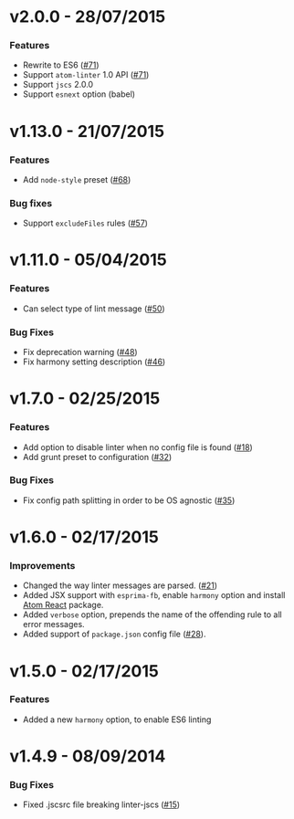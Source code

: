 # v2.0.0 - 28/07/2015
### Features
* Rewrite to ES6 ([#71](https://github.com/AtomLinter/linter-jscs/pull/71))
* Support `atom-linter` 1.0 API ([#71](https://github.com/AtomLinter/linter-jscs/pull/71))
* Support `jscs` 2.0.0
* Support `esnext` option (babel)

# v1.13.0 - 21/07/2015
### Features
* Add `node-style` preset ([#68](https://github.com/AtomLinter/linter-jscs/pull/68))

### Bug fixes
* Support `excludeFiles` rules ([#57](https://github.com/AtomLinter/linter-jscs/pull/57))

# v1.11.0 - 05/04/2015
### Features
* Can select type of lint message ([#50](https://github.com/AtomLinter/linter-jscs/pull/50))

### Bug Fixes
* Fix deprecation warning ([#48](https://github.com/AtomLinter/linter-jscs/pull/48))
* Fix harmony setting description ([#46](https://github.com/AtomLinter/linter-jscs/pull/46))

# v1.7.0 - 02/25/2015
### Features
* Add option to disable linter when no config file is found ([#18](https://github.com/AtomLinter/linter-jscs/issues/18))
* Add grunt preset to configuration ([#32](https://github.com/AtomLinter/linter-jscs/pull/32))

### Bug Fixes
* Fix config path splitting in order to be OS agnostic ([#35](https://github.com/AtomLinter/linter-jscs/pull/35))

# v1.6.0 - 02/17/2015
### Improvements
* Changed the way linter messages are parsed. ([#21](https://github.com/AtomLinter/linter-jscs/pull/21))
* Added JSX support with `esprima-fb`, enable `harmony` option and install [Atom React](http://orktes.github.io/atom-react/) package.
* Added `verbose` option, prepends the name of the offending rule to all error messages.
* Added support of `package.json` config file ([#28](https://github.com/AtomLinter/linter-jscs/issues/28)).

# v1.5.0 - 02/17/2015
### Features
* Added a new `harmony` option, to enable ES6 linting

# v1.4.9 - 08/09/2014
### Bug Fixes
* Fixed .jscsrc file breaking linter-jscs ([#15](https://github.com/AtomLinter/linter-jscs/issues/15))
